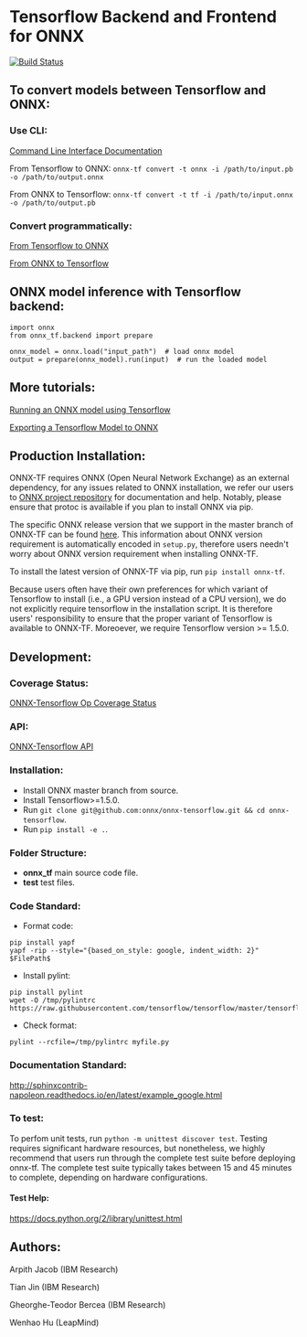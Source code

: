 # Tensorflow Backend and Frontend for ONNX
[![Build Status](https://travis-ci.org/onnx/onnx-tensorflow.svg?branch=master)](https://travis-ci.org/onnx/onnx-tensorflow)

## To convert models between Tensorflow and ONNX:

### Use CLI:

[Command Line Interface Documentation](https://github.com/onnx/onnx-tensorflow/blob/master/doc/CLI.md)

From Tensorflow to ONNX: `onnx-tf convert -t onnx -i /path/to/input.pb -o /path/to/output.onnx`

From ONNX to Tensorflow: `onnx-tf convert -t tf -i /path/to/input.onnx -o /path/to/output.pb`

### Convert programmatically:

[From Tensorflow to ONNX](https://github.com/onnx/onnx-tensorflow/blob/master/example/tf_to_onnx.py)

[From ONNX to Tensorflow](https://github.com/onnx/onnx-tensorflow/blob/master/example/onnx_to_tf.py)

## ONNX model inference with Tensorflow backend:
```
import onnx
from onnx_tf.backend import prepare

onnx_model = onnx.load("input_path")  # load onnx model
output = prepare(onnx_model).run(input)  # run the loaded model
```

## More tutorials:
[Running an ONNX model using Tensorflow](https://github.com/onnx/tutorials/blob/master/tutorials/OnnxTensorflowImport.ipynb)

[Exporting a Tensorflow Model to ONNX](https://github.com/onnx/tutorials/blob/master/tutorials/OnnxTensorflowExport.ipynb)

## Production Installation:
ONNX-TF requires ONNX (Open Neural Network Exchange) as an external dependency, for any issues related to ONNX installation, we refer our users to [ONNX project repository](https://github.com/onnx/onnx) for documentation and help. Notably, please ensure that protoc is available if you plan to install ONNX via pip.

The specific ONNX release version that we support in the master branch of ONNX-TF can be found [here](https://github.com/onnx/onnx-tensorflow/blob/master/ONNX_VERSION_NUMBER). This information about ONNX version requirement is automatically encoded in `setup.py`, therefore users needn't worry about ONNX version requirement when installing ONNX-TF.

To install the latest version of ONNX-TF via pip, run `pip install onnx-tf`.

Because users often have their own preferences for which variant of Tensorflow to install (i.e., a GPU version instead of a CPU version), we do not explicitly require tensorflow in the installation script. It is therefore users' responsibility to ensure that the proper variant of Tensorflow is available to ONNX-TF. Moreoever, we require Tensorflow version >= 1.5.0.

## Development:

### Coverage Status:
[ONNX-Tensorflow Op Coverage Status](https://github.com/onnx/onnx-tensorflow/blob/master/doc/support_status.md)

### API:
[ONNX-Tensorflow API](https://github.com/onnx/onnx-tensorflow/blob/master/doc/API.md)

### Installation:
- Install ONNX master branch from source.
- Install Tensorflow>=1.5.0.
- Run `git clone git@github.com:onnx/onnx-tensorflow.git && cd onnx-tensorflow`.
- Run `pip install -e .`.

### Folder Structure:
- __onnx_tf__ main source code file.
- __test__ test files.

### Code Standard:
- Format code:
```
pip install yapf
yapf -rip --style="{based_on_style: google, indent_width: 2}" $FilePath$
```
- Install pylint:
```
pip install pylint
wget -O /tmp/pylintrc https://raw.githubusercontent.com/tensorflow/tensorflow/master/tensorflow/tools/ci_build/pylintrc
```
- Check format:
```
pylint --rcfile=/tmp/pylintrc myfile.py
```

### Documentation Standard:
http://sphinxcontrib-napoleon.readthedocs.io/en/latest/example_google.html

### To test:
To perfom unit tests, run `python -m unittest discover test`.
Testing requires significant hardware resources, but nonetheless, we highly recommend that users run through the complete test suite before deploying onnx-tf. The complete test suite typically takes between 15 and 45 minutes to complete, depending on hardware configurations.

#### Test Help:
https://docs.python.org/2/library/unittest.html

## Authors:
Arpith Jacob (IBM Research)

Tian Jin (IBM Research)

Gheorghe-Teodor Bercea (IBM Research)

Wenhao Hu (LeapMind)
